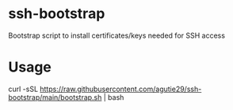 # ssh-bootstrap
Bootstrap script to install certificates/keys needed for SSH access

# Usage
curl -sSL https://raw.githubusercontent.com/agutie29/ssh-bootstrap/main/bootstrap.sh | bash